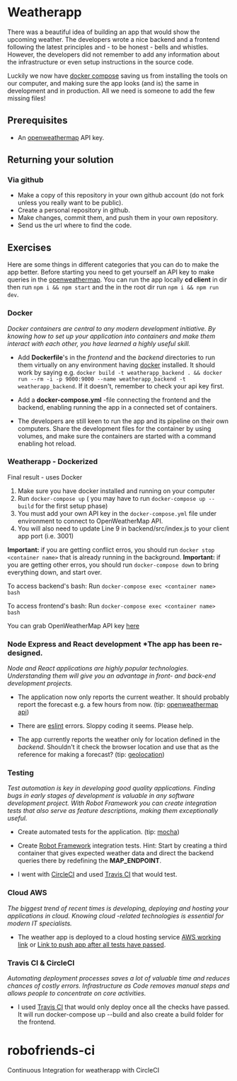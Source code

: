# Weatherapp

There was a beautiful idea of building an app that would show the upcoming weather. The developers wrote a nice backend and a frontend following the latest principles and - to be honest - bells and whistles. However, the developers did not remember to add any information about the infrastructure or even setup instructions in the source code.

Luckily we now have [docker compose](https://docs.docker.com/compose/) saving us from installing the tools on our computer, and making sure the app looks (and is) the same in development and in production. All we need is someone to add the few missing files!

## Prerequisites

* An [openweathermap](http://openweathermap.org/) API key.

## Returning your solution

### Via github

* Make a copy of this repository in your own github account (do not fork unless you really want to be public).
* Create a personal repository in github.
* Make changes, commit them, and push them in your own repository.
* Send us the url where to find the code.

## Exercises

Here are some things in different categories that you can do to make the app better. Before starting you need to get yourself an API key to make queries in the [openweathermap](http://openweathermap.org/). You can run the app locally **cd client** in dir then run `npm i && npm start` and the in the root dir run `npm i && npm run dev`.

### Docker

*Docker containers are central to any modern development initiative. By knowing how to set up your application into containers and make them interact with each other, you have learned a highly useful skill.*

* Add **Dockerfile**'s in the *frontend* and the *backend* directories to run them virtually on any environment having [docker](https://www.docker.com/) installed. It should work by saying e.g. `docker build -t weatherapp_backend . && docker run --rm -i -p 9000:9000 --name weatherapp_backend -t weatherapp_backend`. If it doesn't, remember to check your api key first.

* Add a **docker-compose.yml** -file connecting the frontend and the backend, enabling running the app in a connected set of containers.

* The developers are still keen to run the app and its pipeline on their own computers. Share the development files for the container by using volumes, and make sure the containers are started with a command enabling hot reload.

### Weatherapp - Dockerized
Final result - uses Docker

1. Make sure you have docker installed and running on your computer
2. Run `docker-compose up` ( you may have to run `docker-compose up --build` for the first setup phase)
3. You must add your own API key in the `docker-compose.yml` file under environment to connect to OpenWeatherMap API.
4. You will also need to update Line 9 in backend/src/index.js to your client app port (i.e. 3001)

**Important:** if you are getting conflict erros, you should run `docker stop <container name>` that is already running in the background.
**Important:** if you are getting other erros, you should run `docker-compose down` to bring everything down, and start over.

To access backend's bash:
Run `docker-compose exec <container name> bash`

To access frontend's bash:
Run `docker-compose exec <container name> bash`

You can grab OpenWeatherMap API key [here](http://openweathermap.org/)

### Node Express and React development *The app has been re-designed.

*Node and React applications are highly popular technologies. Understanding them will give you an advantage in front- and back-end development projects.*

* The application now only reports the current weather. It should probably report the forecast e.g. a few hours from now. (tip: [openweathermap api](https://openweathermap.org/forecast5))

* There are [eslint](http://eslint.org/) errors. Sloppy coding it seems. Please help.

* The app currently reports the weather only for location defined in the *backend*. Shouldn't it check the browser location and use that as the reference for making a forecast? (tip: [geolocation](https://developer.mozilla.org/en-US/docs/Web/API/Geolocation/Using_geolocation))

### Testing

*Test automation is key in developing good quality applications. Finding bugs in early stages of development is valuable in any software development project. With Robot Framework you can create integration tests that also serve as feature descriptions, making them exceptionally useful.*

* Create automated tests for the application. (tip: [mocha](https://mochajs.org/))

* Create [Robot Framework](http://robotframework.org/) integration tests. Hint: Start by creating a third container that gives expected weather data and direct the backend queries there by redefining the **MAP_ENDPOINT**.

* I went with [CircleCI](https://circleci.com) and used [Travis CI](https://travis-ci.org) that would test.

### Cloud AWS

*The biggest trend of recent times is developing, deploying and hosting your applications in cloud. Knowing cloud -related technologies is essential for modern IT specialists.*

* The weather app is deployed to a cloud hosting service [AWS working link](https://aws.amazon.com/free/) or [Link to push app after all tests have passed](http://weatherapp-env.h8cxvgifqe.us-east-2.elasticbeanstalk.com).

### Travis CI & CircleCI

*Automating deployment processes saves a lot of valuable time and reduces chances of costly errors. Infrastructure as Code removes manual steps and allows people to concentrate on core activities.*

* I used [Travis CI](https://travis-ci.org) that would only deploy once all the checks have passed. It will run docker-compose up --build and also create a build folder for the frontend.

# robofriends-ci
Continuous Integration for weatherapp with CircleCI